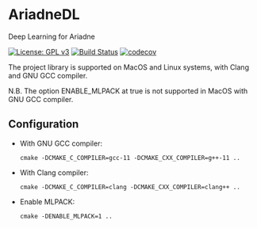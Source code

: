 # AriadneDL
Deep Learning for Ariadne

[![License: GPL v3](https://img.shields.io/badge/License-GPL%20v3-blue.svg)](https://www.gnu.org/licenses/gpl-3.0) 
[![Build Status](https://github.com/mircodemarchi/AriadneDL/workflows/Continuous%20Integration/badge.svg)](https://github.com/mircodemarchi/AriadneDL/actions)
[![codecov](https://codecov.io/gh/mircodemarchi/AriadneDL/branch/main/graph/badge.svg)](https://codecov.io/gh/mircodemarchi/AriadneDL)

The project library is supported on MacOS and Linux systems, with Clang and GNU GCC compiler. 

N.B. The option ENABLE_MLPACK at true is not supported in MacOS with GNU GCC compiler. 

## Configuration 

- With GNU GCC compiler: 
    ```
    cmake -DCMAKE_C_COMPILER=gcc-11 -DCMAKE_CXX_COMPILER=g++-11 ..
    ```
- With Clang compiler:
    ```
    cmake -DCMAKE_C_COMPILER=clang -DCMAKE_CXX_COMPILER=clang++ ..
    ```
- Enable MLPACK: 
    ```
    cmake -DENABLE_MLPACK=1 ..
    ```
